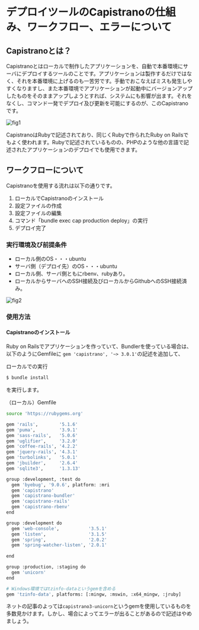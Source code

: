 # デプロイツールのCapistranoの仕組み、ワークフロー、エラーについて

## Capistranoとは？

Capistranoとはローカルで制作したアプリケーションを、自動で本番環境にサーバにデプロイするツールのことです。アプリケーションは製作するだけではなく、それを本番環境に上げるのも一苦労です。手動でおこなえばミスも発生しやすくなりますし、また本番環境でアプリケーションが起動中にバージョンアップしたものをそのままアップしようとすれば、システムにも影響が出ます。それをなくし、コマンド一発でデプロイ及び更新を可能にするのが、このCapistranoです。

![fig1](fig1)

CapistranoはRubyで記述されており、同じくRubyで作られたRuby on Railsでもよく使われます。Rubyで記述されているものの、PHPのような他の言語で記述されたアプリケーションのデプロイでも使用できます。

## ワークフローについて

Capistranoを使用する流れは以下の通りです。
1. ローカルでCapistranoのインストール
2. 設定ファイルの作成
3. 設定ファイルの編集
4. コマンド「bundle exec cap production deploy」の実行
5. デプロイ完了
  
### 実行環境及び前提条件
* ローカル側のOS・・・ubuntu
* サーバ側（デプロイ先）のOS・・・ubuntu
* ローカル側、サーバ側ともにrbenv、rubyあり。
* ローカルからサーバへのSSH接続及びローカルからGithubへのSSH接続済み。

![fig2](fig2)

### 使用方法

#### Capistranoのインストール

Ruby on Railsでアプリケーションを作っていて、Bundlerを使っている場合は、以下のようにGemfileに
`gem 'capistrano', '~> 3.0.1'`の記述を追加して、

ローカルでの実行
```sh
$ bundle install
```
を実行します。

（ローカル）Gemfile
```sh {caption="Gemfileの指定"}
source 'https://rubygems.org'

gem 'rails',        '5.1.6'
gem 'puma',         '3.9.1'
gem 'sass-rails',   '5.0.6'
gem 'uglifier',     '3.2.0'
gem 'coffee-rails', '4.2.2'
gem 'jquery-rails', '4.3.1'
gem 'turbolinks',   '5.0.1'
gem 'jbuilder',     '2.6.4'
gem 'sqlite3',      '1.3.13'

group :development, :test do
  gem 'byebug', '9.0.6', platform: :mri
  gem 'capistrano'
  gem 'capistrano-bundler'
  gem 'capistrano-rails'
  gem 'capistrano-rbenv'
end

group :development do
  gem 'web-console',           '3.5.1'
  gem 'listen',                '3.1.5'
  gem 'spring',                '2.0.2'
  gem 'spring-watcher-listen', '2.0.1'
  
end

group :production, :staging do
  gem 'unicorn'
end

# Windows環境ではtzinfo-dataというgemを含める
gem 'tzinfo-data', platforms: [:mingw, :mswin, :x64_mingw, :jruby]
```

ネットの記事のよっては`capistrano3-unicorn`というgemを使用しているものを多数見かけます。しかし、場合によってエラーが出ることがあるので記述はやめましょう。





